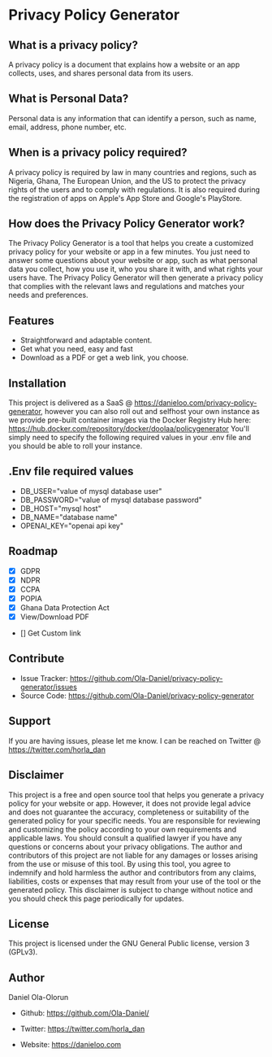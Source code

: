 Privacy Policy Generator
========



What is a privacy policy?
-------------------------
A privacy policy is a document that explains how a website or an app collects, uses, and shares personal data from its users. 




What is Personal Data?
----------------------
Personal data is any information that can identify a person, such as name, email, address, phone number, etc. 




When is a privacy policy required?
----------------------------------
A privacy policy is required by law in many countries and regions, such as Nigeria, Ghana, The European Union, and the US to protect the privacy rights of the users and to comply with regulations. It is also required during the registration of apps on Apple's App Store and Google's PlayStore.


How does the Privacy Policy Generator work?
-------------------------------------------
The Privacy Policy Generator is a tool that helps you create a customized privacy policy for your website or app in a few minutes. You just need to answer some questions about your website or app, such as what personal data you collect, how you use it, who you share it with, and what rights your users have. The Privacy Policy Generator will then generate a privacy policy that complies with the relevant laws and regulations and matches your needs and preferences.



Features
--------

- Straightforward and adaptable content.
- Get what you need, easy and fast
- Download as a PDF or get a web link, you choose.

Installation
------------

This project is delivered as a SaaS @ https://danieloo.com/privacy-policy-generator, however you can also roll out and selfhost your own instance as we provide pre-built container images via the Docker Registry Hub here: https://hub.docker.com/repository/docker/doolaa/policygenerator
You'll simply need to specify the following required values in your .env file and you should be able to roll your instance. 



.Env file required values
----------------------
- DB_USER="value of mysql database user"
- DB_PASSWORD="value of mysql database password"
- DB_HOST="mysql host"
- DB_NAME="database name"
- OPENAI_KEY="openai api key"





Roadmap
-------


- [x] GDPR 
- [x] NDPR 
- [x] CCPA 
- [x] POPIA
- [x] Ghana Data Protection Act 
- [x] View/Download PDF 
- [] Get Custom link   


Contribute
----------

- Issue Tracker: https://github.com/Ola-Daniel/privacy-policy-generator/issues
- Source Code: https://github.com/Ola-Daniel/privacy-policy-generator

Support
-------

If you are having issues, please let me know.
I can be reached on Twitter @ https://twitter.com/horla_dan 

Disclaimer
----------

This project is a free and open source tool that helps you generate a privacy policy for your website or app. However, it does not provide legal advice and does not guarantee the accuracy, completeness or suitability of the generated policy for your specific needs. You are responsible for reviewing and customizing the policy according to your own requirements and applicable laws. You should consult a qualified lawyer if you have any questions or concerns about your privacy obligations. The author and contributors of this project are not liable for any damages or losses arising from the use or misuse of this tool. By using this tool, you agree to indemnify and hold harmless the author and contributors from any claims, liabilities, costs or expenses that may result from your use of the tool or the generated policy. This disclaimer is subject to change without notice and you should check this page periodically for updates.

License
-------

This project is licensed under the GNU General Public license, version 3 (GPLv3).



Author
------


Daniel Ola-Olorun



- Github: https://github.com/Ola-Daniel/

- Twitter: https://twitter.com/horla_dan  

- Website: https://danieloo.com 







